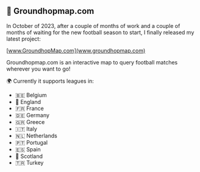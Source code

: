 ## 📱 Groundhopmap.com

In October of 2023, after a couple of months of work and a couple of months of waiting for the new football season to start, I finally released my latest project:

[www.GroundhopMap.com](www.groundhopmap.com) 

Groundhopmap.com is an interactive map to query football matches wherever you want to go! 

🌍 Currently it supports leagues in:
- 🇧🇪 Belgium
- 🏴󠁧󠁢󠁥󠁮󠁧󠁿󠁧󠁢󠁥󠁮󠁧󠁿 England
- 🇫🇷 France
- 🇩🇪 Germany
- 🇬🇷 Greece
- 🇮🇹 Italy
- 🇳🇱 Netherlands
- 🇵🇹 Portugal
- 🇪🇸 Spain
- 🏴󠁧󠁢󠁳󠁣󠁴󠁿󠁧󠁢󠁳󠁣󠁴󠁿 Scotland
- 🇹🇷 Turkey